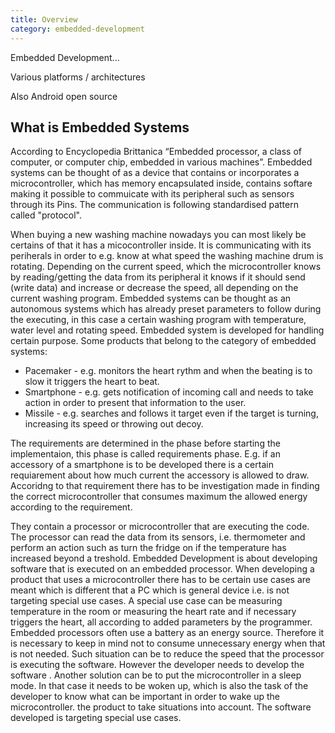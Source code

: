 ```yaml
---
title: Overview
category: embedded-development
---
```



Embedded Development...

Various platforms / architectures

Also Android open source

## What is Embedded Systems

According to Encyclopedia Brittanica “Embedded processor, a class of computer, or computer chip, embedded in various machines”.
Embedded systems can be thought of as a device that contains or incorporates a microcontroller, which has memory encapsulated inside, contains softare making it possible to commuicate with its peripheral such as sensors through its Pins. The communication is following standardised pattern called "protocol". 

When buying a new washing machine nowadays you can most likely be certains of that it has a micocontroller inside. It is communicating with its periherals in order to e.g. know at what speed the washing machine drum is rotating. Depending on the current speed, which the microcontroller knows by reading/getting the data from its peripheral it knows if it should send (write data) and increase or decrease the speed, all depending on the current washing program. Embedded systems can be thought as an autonomous systems which has already preset parameters to follow during the executing, in this case a certain washing program with temperature, water level and rotating speed. Embedded system is developed for handling certain purpose. Some products that belong to the category of embedded systems:

 * Pacemaker - e.g. monitors the heart rythm and when the beating is to slow it triggers the heart to beat.
 * Smartphone - e.g. gets notification of incoming call and needs to take action in order to present that information to the user.
 * Missile - e.g. searches and follows it target even if the target is turning, increasing its speed or throwing out decoy.
 
The requirements are determined in the phase before starting the implementaion, this phase is called requirements phase. E.g. if an accessory of a smartphone is to be developed there is a certain requiarement about how much current the accessory is allowed to draw. Accoridng to that requirement there has to be investigation made in finding the correct microcontroller that consumes maximum the allowed energy according to the requirement. 
 

They contain a processor or microcontroller that are executing the code. The processor can read the data from its sensors, i.e. thermometer and perform an action such as turn the fridge on if the temperature has increased beyond a treshold. 
Embedded Development is about developing software that is executed on an embedded processor.
 When developing a product that uses a microcontroller there has to be certain use cases are meant which is different that a PC which is general device i.e. is not targeting special use cases. A special use case can be measuring temperature in the room or measuring the heart rate and if necessary triggers the heart, all according to added parameters by the programmer. 
Embedded processors often use a battery as an energy source. Therefore it is necessary to keep in mind not to consume unnecessary energy when that is not needed. Such situation can be to reduce the speed that the processor is executing the software. However the developer needs to develop the software . Another solution can be to put the microcontroller in a sleep mode. In that case it needs to be woken up, which is also the task of the developer to know what can be important in order to wake up the microcontroller.
 the product to take situations into account. The software developed is targeting special use cases. 
 

 


